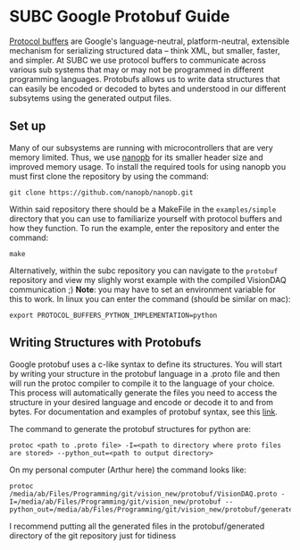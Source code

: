 # SUBC Google Protobuf Guide

[Protocol buffers](https://developers.google.com/protocol-buffers/) are Google's language-neutral, platform-neutral, extensible mechanism for serializing structured data – think XML, but smaller, faster, and simpler. At SUBC we use protocol buffers to communicate across various sub systems that may or may not be programmed in different programming languages. Protobufs allows us to write data structures that can easily be encoded or decoded to bytes and understood in our different subsytems using the generated output files. 

## Set up

Many of our subsystems are running with microcontrollers that are very memory limited. Thus, we use [nanopb](https://github.com/nanopb/nanopb) for its smaller header size and improved memory usage. To install the required tools for using nanopb you must first clone the repository by using the command: 

```
git clone https://github.com/nanopb/nanopb.git
```

Within said repository there should be a MakeFile in the ```examples/simple``` directory that you can use to familiarize yourself with protocol buffers and how they function. To run the example, enter the repository and enter the command:

```
make
```

Alternatively, within the subc repository you can navigate to the ```protobuf``` repository and view my slighly worst example with the compiled VisionDAQ communication ;) **Note**: you may have to set an environment variable for this to work. In linux you can enter the command (should be similar on mac):

```
export PROTOCOL_BUFFERS_PYTHON_IMPLEMENTATION=python
```

## Writing Structures with Protobufs

Google protobuf uses a c-like syntax to define its structures. You will start by writing your structure in the protobuf language in a .proto file and then will run the protoc compiler to compile it to the language of your choice. This process will automatically generate the files you need to access the structure in your desired language and encode or decode it to and from bytes. For documentation and examples of protobuf syntax, see this [link](https://developers.google.com/protocol-buffers/docs/proto). 

The command to generate the protobuf structures for python are:  

```
protoc <path to .proto file> -I=<path to directory where proto files are stored> --python_out=<path to output directory>
```

On my personal computer (Arthur here) the command looks like:

```
protoc /media/ab/Files/Programming/git/vision_new/protobuf/VisionDAQ.proto -I=/media/ab/Files/Programming/git/vision_new/protobuf --python_out=/media/ab/Files/Programming/git/vision_new/protobuf/generated
```

I recommend putting all the generated files in the protobuf/generated directory of the git repository just for tidiness 